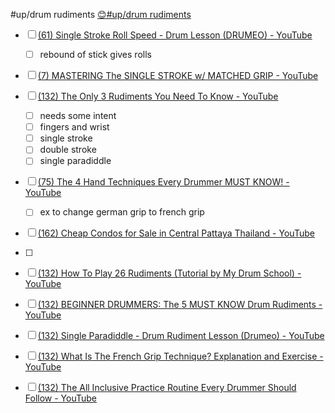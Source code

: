 
#up/drum rudiments
[😊#up/drum rudiments](http://47.111.95.20:6001/user/1/start/%23up%2Fdrum%20rudiments)

- [ ] [(61) Single Stroke Roll Speed - Drum Lesson (DRUMEO) - YouTube](https://www.youtube.com/watch?v=8LYWfpPUokc)
	- [ ] rebound of stick gives rolls
- [ ] [(7) MASTERING The SINGLE STROKE w/ MATCHED GRIP - YouTube](https://www.youtube.com/watch?v=uRh69W4IQBE)

- [ ] [(132) The Only 3 Rudiments You Need To Know - YouTube](https://www.youtube.com/watch?v=2vuyWk1yStY)
	- [ ] needs some intent
	- [ ] fingers and wrist
	- [ ] single stroke
	- [ ] double stroke
	- [ ] single paradiddle

- [ ] [(75) The 4 Hand Techniques Every Drummer MUST KNOW! - YouTube](https://www.youtube.com/watch?v=FstCw876T9M)
	- [ ] ex to change german grip to french grip


- [ ] [(162) Cheap Condos for Sale in Central Pattaya Thailand - YouTube](https://www.youtube.com/watch?v=lGJJkpo88Mc)
- [ ] 



- [ ] [(132) How To Play 26 Rudiments (Tutorial by My Drum School) - YouTube](https://www.youtube.com/watch?v=5xK2seFUuyA)
- [ ] [(132) BEGINNER DRUMMERS: The 5 MUST KNOW Drum Rudiments - YouTube](https://www.youtube.com/watch?v=mfTJjp_ieVg)
- [ ] [(132) Single Paradiddle - Drum Rudiment Lesson (Drumeo) - YouTube](https://www.youtube.com/watch?v=-imiZIrGwXE)
- [ ] [(132) What Is The French Grip Technique? Explanation and Exercise - YouTube](https://www.youtube.com/watch?v=SBnxBn2aPUA)
- [ ] [(132) The All Inclusive Practice Routine Every Drummer Should Follow - YouTube](https://www.youtube.com/watch?v=ieWVoeq-uD0)